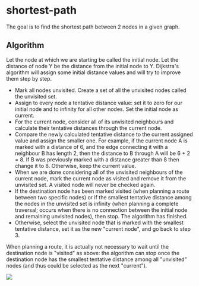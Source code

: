 # shortest-path

The goal is to find the shortest path between 2 nodes in a given graph.

## Algorithm

Let the node at which we are starting be called the initial node. Let the distance of node Y be the distance from the initial node to Y. Dijkstra's algorithm will assign some initial distance values and will try to improve them step by step.

- Mark all nodes unvisited. Create a set of all the unvisited nodes called the unvisited set.
- Assign to every node a tentative distance value: set it to zero for our initial node and to infinity for all other nodes. Set the initial node as current.
- For the current node, consider all of its unvisited neighbours and calculate their tentative distances through the current node. 
- Compare the newly calculated tentative distance to the current assigned value and assign the smaller one. For example, if the current node A is marked with a distance of 6, and the edge connecting it with a neighbour B has length 2, then the distance to B through A will be 6 + 2 = 8. If B was previously marked with a distance greater than 8 then change it to 8. Otherwise, keep the current value.
- When we are done considering all of the unvisited neighbours of the current node, mark the current node as visited and remove it from the unvisited set. A visited node will never be checked again.
- If the destination node has been marked visited (when planning a route between two specific nodes) or if the smallest tentative distance among the nodes in the unvisited set is infinity (when planning a complete traversal; occurs when there is no connection between the initial node and remaining unvisited nodes), then stop. The algorithm has finished.
- Otherwise, select the unvisited node that is marked with the smallest tentative distance, set it as the new "current node", and go back to step 3.

When planning a route, it is actually not necessary to wait until the destination node is "visited" as above: the algorithm can stop once the destination node has the smallest tentative distance among all "unvisited" nodes (and thus could be selected as the next "current").


<img src="./grapgh.jpg">